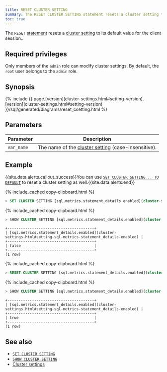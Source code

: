 ```yaml
---
title: RESET CLUSTER SETTING
summary: The RESET CLUSTER SETTING statement resets a cluster setting to its default value for the client session.
toc: true
---
```


The `RESET` [statement](sql-statements.html) resets a [cluster setting](set-cluster-setting.html) to its default value for the client session..


## Required privileges

Only members of the `admin` role can modify cluster settings. By default, the `root` user belongs to the `admin` role.

## Synopsis

<div>
{% include {{ page.[version](cluster-settings.html#setting-version).[version](cluster-settings.html#setting-version) }}/sql/generated/diagrams/reset_csetting.html %}
</div>

## Parameters

 Parameter | Description
-----------|-------------
 `var_name` | The name of the [cluster setting](cluster-settings.html) (case-insensitive).

## Example

{{site.data.alerts.callout_success}}You can use <a href="set-cluster-setting.html"><code>SET CLUSTER SETTING .. TO DEFAULT</code></a> to reset a cluster setting as well.{{site.data.alerts.end}}

{% include_cached copy-clipboard.html %}
~~~ sql
> SET CLUSTER SETTING [sql.metrics.statement_details.enabled](cluster-settings.html#setting-sql-metrics-statement_details-enabled) = false;
~~~

{% include_cached copy-clipboard.html %}
~~~ sql
> SHOW CLUSTER SETTING [sql.metrics.statement_details.enabled](cluster-settings.html#setting-sql-metrics-statement_details-enabled);
~~~

~~~
+---------------------------------------+
| [sql.metrics.statement_details.enabled](cluster-settings.html#setting-sql-metrics-statement_details-enabled) |
+---------------------------------------+
| false                                 |
+---------------------------------------+
(1 row)
~~~

{% include_cached copy-clipboard.html %}
~~~ sql
> RESET CLUSTER SETTING [sql.metrics.statement_details.enabled](cluster-settings.html#setting-sql-metrics-statement_details-enabled);
~~~

{% include_cached copy-clipboard.html %}
~~~ sql
> SHOW CLUSTER SETTING [sql.metrics.statement_details.enabled](cluster-settings.html#setting-sql-metrics-statement_details-enabled);
~~~

~~~
+---------------------------------------+
| [sql.metrics.statement_details.enabled](cluster-settings.html#setting-sql-metrics-statement_details-enabled) |
+---------------------------------------+
| true                                  |
+---------------------------------------+
(1 row)
~~~

## See also

- [`SET CLUSTER SETTING`](set-cluster-setting.html)
- [`SHOW CLUSTER SETTING`](show-cluster-setting.html)
- [Cluster settings](cluster-settings.html)

